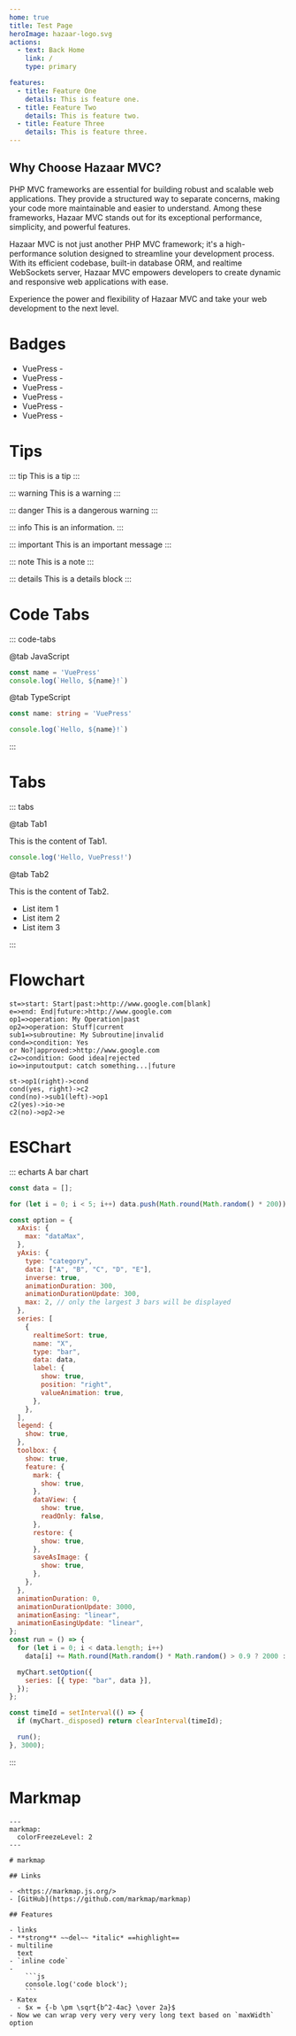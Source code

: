 ```yaml
---
home: true
title: Test Page
heroImage: hazaar-logo.svg
actions:
  - text: Back Home
    link: /
    type: primary

features:
  - title: Feature One
    details: This is feature one.
  - title: Feature Two
    details: This is feature two.
  - title: Feature Three
    details: This is feature three.
---
```


## Why Choose Hazaar MVC?

PHP MVC frameworks are essential for building robust and scalable web applications. They provide a structured way to separate concerns, making your code more maintainable and easier to understand. Among these frameworks, Hazaar MVC stands out for its exceptional performance, simplicity, and powerful features.

Hazaar MVC is not just another PHP MVC framework; it's a high-performance solution designed to streamline your development process. With its efficient codebase, built-in database ORM, and realtime WebSockets server, Hazaar MVC empowers developers to create dynamic and responsive web applications with ease.

Experience the power and flexibility of Hazaar MVC and take your web development to the next level.

# Badges

- VuePress - <Badge type="tip" text="Tip" vertical="top" />
- VuePress - <Badge type="warning" text="Warning" vertical="middle" />
- VuePress - <Badge type="danger" text="Danger" vertical="bottom" />
- VuePress - <Badge type="important" text="Important" vertical="middle" />
- VuePress - <Badge type="info" text="Info" vertical="middle" />
- VuePress - <Badge type="note" text="Note" vertical="middle" />

# Tips

::: tip
This is a tip
:::

::: warning
This is a warning
:::

::: danger
This is a dangerous warning
:::

::: info
This is an information.
:::

::: important
This is an important message
:::

::: note
This is a note
:::

::: details
This is a details block
:::

# Code Tabs

::: code-tabs

@tab JavaScript

```js
const name = 'VuePress'
console.log(`Hello, ${name}!`)
```

@tab TypeScript

```ts
const name: string = 'VuePress'

console.log(`Hello, ${name}!`)
```

:::

# Tabs

::: tabs

@tab Tab1

This is the content of Tab1.

```js
console.log('Hello, VuePress!')
```

@tab Tab2

This is the content of Tab2.

- List item 1
- List item 2
- List item 3

:::

# Flowchart

```flow
st=>start: Start|past:>http://www.google.com[blank]
e=>end: End|future:>http://www.google.com
op1=>operation: My Operation|past
op2=>operation: Stuff|current
sub1=>subroutine: My Subroutine|invalid
cond=>condition: Yes
or No?|approved:>http://www.google.com
c2=>condition: Good idea|rejected
io=>inputoutput: catch something...|future

st->op1(right)->cond
cond(yes, right)->c2
cond(no)->sub1(left)->op1
c2(yes)->io->e
c2(no)->op2->e
```

# ESChart

<!-- #include-env-start: /home/runner/work/vuepress-theme-hope/vuepress-theme-hope/docs/md-enhance/src/echarts -->
::: echarts A bar chart

```js
const data = [];

for (let i = 0; i < 5; i++) data.push(Math.round(Math.random() * 200));

const option = {
  xAxis: {
    max: "dataMax",
  },
  yAxis: {
    type: "category",
    data: ["A", "B", "C", "D", "E"],
    inverse: true,
    animationDuration: 300,
    animationDurationUpdate: 300,
    max: 2, // only the largest 3 bars will be displayed
  },
  series: [
    {
      realtimeSort: true,
      name: "X",
      type: "bar",
      data: data,
      label: {
        show: true,
        position: "right",
        valueAnimation: true,
      },
    },
  ],
  legend: {
    show: true,
  },
  toolbox: {
    show: true,
    feature: {
      mark: {
        show: true,
      },
      dataView: {
        show: true,
        readOnly: false,
      },
      restore: {
        show: true,
      },
      saveAsImage: {
        show: true,
      },
    },
  },
  animationDuration: 0,
  animationDurationUpdate: 3000,
  animationEasing: "linear",
  animationEasingUpdate: "linear",
};
const run = () => {
  for (let i = 0; i < data.length; i++)
    data[i] += Math.round(Math.random() * Math.random() > 0.9 ? 2000 : 200);

  myChart.setOption({
    series: [{ type: "bar", data }],
  });
};

const timeId = setInterval(() => {
  if (myChart._disposed) return clearInterval(timeId);

  run();
}, 3000);
```

:::

<!-- #include-env-end -->

# Markmap

````markmap
---
markmap:
  colorFreezeLevel: 2
---

# markmap

## Links

- <https://markmap.js.org/>
- [GitHub](https://github.com/markmap/markmap)

## Features

- links
- **strong** ~~del~~ *italic* ==highlight==
- multiline
  text
- `inline code`
-
    ```js
    console.log('code block');
    ```
- Katex
  - $x = {-b \pm \sqrt{b^2-4ac} \over 2a}$
- Now we can wrap very very very very long text based on `maxWidth` option
````
